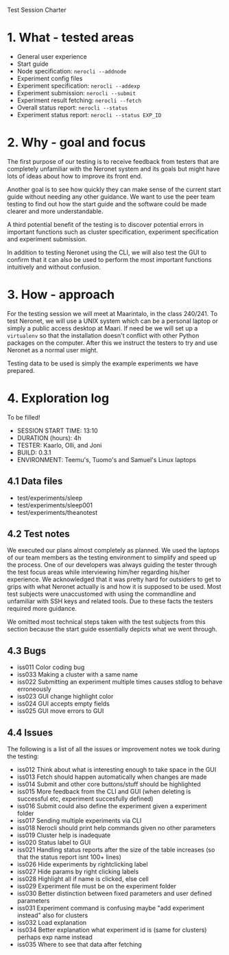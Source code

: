 Test Session Charter

# 1. What - tested areas

- General user experience
- Start guide
- Node specification: `nerocli --addnode`
- Experiment config files
- Experiment specification: `nerocli --addexp`
- Experiment submission: `nerocli --submit`
- Experiment result fetching: `nerocli --fetch`
- Overall status report: `nerocli --status`
- Experiment status report: `nerocli --status EXP_ID`

# 2. Why - goal and focus

The first purpose of our testing is to receive feedback from testers that are
completely unfamiliar with the Neronet system and its goals but might have
lots of ideas about how to improve its front end.

Another goal is to see how quickly they can make sense of the current start
guide without needing any other guidance. We want to use the peer team
testing to find out how the start guide and the software could be made clearer
and more understandable.

A third potential benefit of the testing is to discover potential errors in
important functions such as cluster specification, experiment specification
and experiment submission.

In addition to testing Neronet using the CLI, we will also test the GUI to
confirm that it can also be used to perform the most important functions
intuitively and without confusion.

# 3. How - approach

For the testing session we will meet at Maarintalo, in the class 240/241. To
test Neronet, we will use a UNIX system which can be a personal laptop or
simply a public access desktop at Maari. If need be we will set up a
`virtualenv` so that the installation doesn't conflict with other Python
packages on the computer. After this we instruct the testers to try and use
Neronet as a normal user might.

Testing data to be used is simply the example experiments we have prepared.

# 4. Exploration log

To be filled!

- SESSION START TIME: 13:10
- DURATION (hours): 4h
- TESTER: Kaarlo, Olli, and Joni
- BUILD: 0.3.1
- ENVIRONMENT: Teemu's, Tuomo's and Samuel's Linux laptops

## 4.1 Data files

- test/experiments/sleep
- test/experiments/sleep001
- test/experiments/theanotest

## 4.2 Test notes

We executed our plans almost completely as planned. We used the laptops of our
team members as the testing environment to simplify and speed up the process.
One of our developers was always guiding the tester through the test focus
areas while interviewing him/her regarding his/her experience. We acknowledged
that it was pretty hard for outsiders to get to grips with what Neronet actually
is and how it is supposed to be used. Most test subjects were unaccustomed with
using the commandline and unfamiliar with SSH keys and related tools. Due to
these facts the testers required more guidance.

We omitted most technical steps taken with the test subjects from this section
because the start guide essentially depicts what we went through.

## 4.3 Bugs

- iss011 Color coding bug
- iss033 Making a cluster with a same name
- iss022 Submitting an experiment multiple times causes stdlog to behave
  erroneously
- iss023 GUI change highlight color
- iss024 GUI accepts empty fields
- iss025 GUI move errors to GUI

## 4.4 Issues

The following is a list of all the issues or improvement notes we took during
the testing:

- iss012 Think about what is interesting enough to take space in the GUI
- iss013 Fetch should happen automatically when changes are made
- iss014 Submit and other core buttons/stuff should be highlighted
- iss015 More feedback from the CLI and GUI (when deleting is successful etc, experiment succesfully defined)
- iss016 Submit could also define the experiment given a experiment folder
- iss017 Sending multiple experiments via CLI
- iss018 Nerocli should print help commands given no other parameters
- iss019 Cluster help is inadequate
- iss020 Status label to GUI
- iss021 Handling status reports after the size of the table increases (so that the status report isnt 100+ lines)
- iss026 Hide experiments by rightclicking label
- iss027 Hide params by right clicking labels
- iss028 Highlight all if name is clicked, else cell
- iss029 Experiment file must be on the experiment folder
- iss030 Better distinction between fixed parameters and user defined parameters
- iss031 Experiment command is confusing maybe "add experiment instead" also for clusters
- iss032 Load explanation
- iss034 Better explanation what experiment id is (same for clusters) perhaps exp name instead
- iss035 Where to see that data after fetching